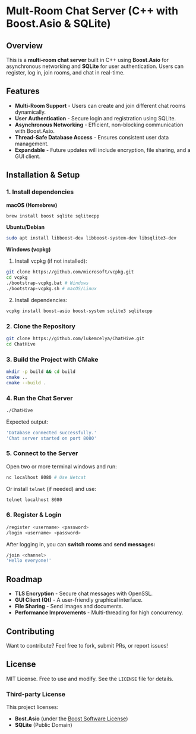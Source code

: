 # Mult-Room Chat Server (C++ with Boost.Asio & SQLite)

## Overview
This is a **multi-room chat server** built in C++ using **Boost.Asio** for asynchronous networking and **SQLite**
for user authentication. Users can register, log in, join rooms, and chat in real-time.

## Features
* **Multi-Room Support** - Users can create and join different chat rooms dynamically.
* **User Authentication** - Secure login and registration using SQLite.
* **Asynchronous Networking** - Efficient, non-blocking communication with Boost.Asio.
* **Thread-Safe Database Access** - Ensures consistent user data management.
* **Expandable** - Future updates will include encryption, file sharing, and a GUI client.

## Installation & Setup
### 1. Install dependencies
**macOS (Homebrew)**
```sh
brew install boost sqlite sqlitecpp
```
**Ubuntu/Debian**
```sh
sudo apt install libboost-dev libboost-system-dev libsqlite3-dev
```
**Windows (vcpkg)**
1. Install vcpkg (if not installed):
```sh
git clone https://github.com/microsoft/vcpkg.git
cd vcpkg
./bootstrap-vcpkg.bat # Windows
./bootstrap-vcpkg.sh # macOS/Linux
```
2. Install dependencies:
```sh
vcpkg install boost-asio boost-system sqlite3 sqlitecpp
```

### 2. Clone the Repository
```sh
git clone https://github.com/lukemcelya/ChatHive.git
cd ChatHive
```
### 3. Build the Project with CMake
```sh
mkdir -p build && cd build
cmake ..
cmake --build .
```
### 4. Run the Chat Server
```sh
./ChatHive
```
Expected output:
```sh
'Database connected successfully.'
'Chat server started on port 8080'
```
### 5. Connect to the Server
Open two or more terminal windows and run:
```sh
nc localhost 8080 # Use Netcat
```
Or install `telnet` (if needed) and use:
```sh
telnet localhost 8080
```
### 6. Register & Login
```sh
/register <username> <password>
/login <username> <password>
```
After logging in, you can **switch rooms** and **send messages:**
```sh
/join <channel>
'Hello everyone!'
```
## Roadmap
* **TLS Encryption** - Secure chat messages with OpenSSL.
* **GUI Client (Qt)** - A user-friendly graphical interface.
* **File Sharing** - Send images and documents.
* **Performance Improvements** - Multi-threading for high concurrency.

## Contributing
Want to contribute? Feel free to fork, submit PRs, or report issues!

## License
MIT License. Free to use and modify. See the `LICENSE` file for details.

### Third-party License
This project licenses:
- **Bost.Asio** (under the [Boost Software License](https://www.boost.org/LICENSE_1_0.txt))
- **SQLite** (Public Domain)